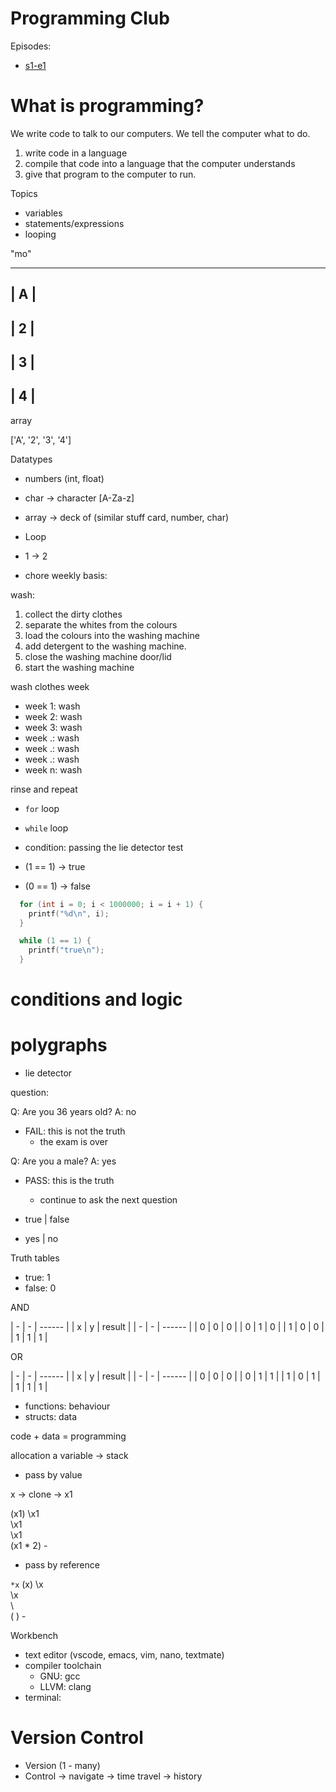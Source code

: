 # Programming Club

Episodes:

* [s1-e1](https://youtu.be/oFArZXJ65RI)

# What is programming?

We write code to talk to our computers.
We tell the computer what to do.

1. write code in a language
2. compile that code into a language that the computer understands
3. give that program to the computer to run.


Topics

* variables
* statements/expressions
* looping

"mo"

  -------
  | A  |
  -------
  | 2  |
  -------
  | 3  |
  -------
  | 4  |
  -------

array

['A', '2', '3', '4']


Datatypes

* numbers (int, float)
* char -> character [A-Za-z]
* array -> deck of (similar stuff card, number, char)


* Loop

* 1 -> 2
* chore weekly basis:

wash:
1. collect the dirty clothes
2. separate the whites from the colours
3. load the colours into the washing machine
4. add detergent to the washing machine.
5. close the washing machine door/lid
6. start the washing machine

wash clothes week

* week 1: wash
* week 2: wash
* week 3: wash
* week .: wash
* week .: wash
* week .: wash
* week n: wash

rinse and repeat

* `for` loop
* `while` loop

* condition: passing the lie detector test 
* (1 == 1)  -> true
* (0 == 1)  -> false

```c
  for (int i = 0; i < 1000000; i = i + 1) {
    printf("%d\n", i);
  }
```

```c
  while (1 == 1) {
    printf("true\n");
  }
```

# conditions and logic




# polygraphs

* lie detector


question:

Q: Are you 36 years old?
A: no

* FAIL: this is not the truth
  * the exam is over

Q: Are you a male?
A: yes

* PASS: this is the truth
  * continue to ask the next question

* true | false
* yes  | no



Truth tables

* true: 1
* false: 0

AND

| - | - | ------ |
| x | y | result |
| - | - | ------ |
| 0 | 0 | 0      |
| 0 | 1 | 0      |
| 1 | 0 | 0      |
| 1 | 1 | 1      |

OR

| - | - | ------ |
| x | y | result |
| - | - | ------ |
| 0 | 0 | 0      |
| 0 | 1 | 1      |
| 1 | 0 | 1      |
| 1 | 1 | 1      |


* functions: behaviour
* structs: data


code + data = programming


allocation a variable -> stack



* pass by value

 x -> clone -> x1

(x1)
 \x1\
  \x1\
   \x1\
    (x1 * 2)
     -

* pass by reference

 `*x`
(x)
 \x\
  \x\
   \ \
    ( )
     -

Workbench

* text editor (vscode, emacs, vim, nano, textmate)
* compiler toolchain
  * GNU: gcc
  * LLVM: clang
* terminal:


# Version Control

- Version (1 - many)
- Control -> navigate -> time travel -> history
